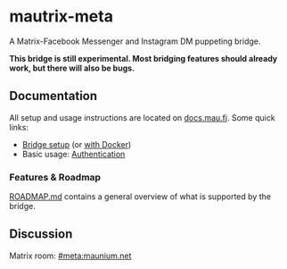 # mautrix-meta
A Matrix-Facebook Messenger and Instagram DM puppeting bridge.

**This bridge is still experimental. Most bridging features should already
work, but there will also be bugs.**

## Documentation
All setup and usage instructions are located on [docs.mau.fi]. Some quick links:

[docs.mau.fi]: https://docs.mau.fi/bridges/go/meta/index.html

* [Bridge setup](https://docs.mau.fi/bridges/go/setup.html?bridge=meta)
  (or [with Docker](https://docs.mau.fi/bridges/general/docker-setup.html?bridge=meta))
* Basic usage: [Authentication](https://docs.mau.fi/bridges/go/meta/authentication.html)

### Features & Roadmap
[ROADMAP.md](ROADMAP.md) contains a general overview of what is supported by the bridge.

## Discussion
Matrix room: [#meta:maunium.net](https://matrix.to/#/#meta:maunium.net)
